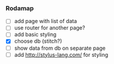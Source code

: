### Rodamap

- [ ] add page with list of data
- [ ] use router for another page?
- [ ] add basic styling
- [x] choose db (stitch?)
- [ ] show data from db on separate page
- [ ] add http://stylus-lang.com/ for styling 